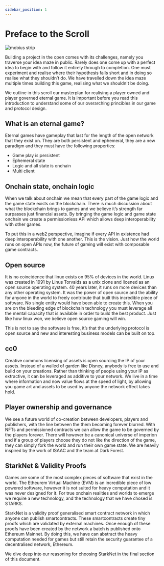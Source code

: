 ```yaml
---
sidebar_position: 1
---
```




# Preface to the Scroll
![mobius strip](/img/mobius.jpeg)


Building a project in the open comes with its challenges, namely you traverse your idea maze in public. Rarely does one come up with a perfect idea to begin with and follow it entirely through to completion. One must experiment and realise where their hypothesis falls short and in doing so realise what they shouldn’t do. We have travelled down the idea maze multiple times building this game, realising what we shouldn't be doing. 

We outline in this scroll our masterplan for realising a player owned and player governed eternal game. It is important before you read this introduction to understand some of our overarching princibles in our game and protocol design.


## What is an eternal game?

Eternal games have gameplay that last for the length of the open network that they exist on. They are both persistent and ephemeral, they are a new paradigm and they must have the following properties:
- Game play is persistent
- Ephemeral state
- Logic and all state is onchain 
- Multi client


## Onchain state, onchain logic

When we talk about onchain we mean that every part of the game logic and the game state exists on the blockchain. There is much discussion about what the blockchain brings to games and we believe it’s strength far surpasses just financial assets. By bringing the game logic and game state onchain we create a permissionless API which allows deep interoperability with other games. 

To put this in a web2 perspective, imagine if every API in existence had deep interoperability with one another. This is the vision. Just how the world runs on open APIs now, the future of gaming will exist with composable game contracts.


## Open source
It is no coincidence that linux exists on 95% of devices in the world. Linux was created in 1991 by Linus Torvalds as a unix clone and licened as an open source operating system. 40 years later, it runs on more devices than any other operating system. It was the power of open source and the ability for anyone in the world to freely contribute that built this incredible piece of software. No single entity would have been able to create this.
When you are on the bleeding edge of blockchain technology you must leverage all the mental capacity that is available in order to build the best product. Just like how linux won, we believe open source gaming will win.

This is not to say the software is free, it’s that the underlying protocol is open source and new and interesting business models can be built on top.

## cc0
Creative commons licensing of assets is open sourcing the IP of your assets. Instead of a walled of garden like Disney, anybody is free to use and build on your creations.  Rather than thinking of people using your IP as extractive, it can be leveraged as additive to your network. We live in a time where information and now value flows at the speed of light, by allowing you game art and assets to be used by anyone the network effect takes hold.

## Player ownership and governance
We see a future world of co-creation between developers, players and publishers, with the line between the them becoming forever blurred. With NFTs and permissioned contracts we can allow the game to be governed by the players forever. There will however be a canonical universe of imperion and if a group of players choose they do not like the direction of the game, they can simply fork the world and run their own game state. We are heavily inspired by the work of ISAAC and the team at Dark Forest.


## StarkNet & Validity Proofs

Games are some of the most complex pieces of software that exist in the world. The Etheurem Virtual Machine (EVM) is an incredible piece of low powered software, however it is not suited for heavy computation and it was never designed for it. For true onchain realities and worlds to emerge we require a new technology, and the technology that we have chosed is STARKS. 

StarkNet is a validity proof generalised smart contract network in which anyone can publish smartcontracts. These smartcontracts create tiny proofs which are validated by external machines. Once enough of these proofs have been created by the network a batch is published onto Ethereum Mainnet. By doing this, we have can abstract the heavy computation needed for games but still retain the security guarantee of a decentralised network, Ethereum.

We dive deep into our reasoning for choosing StarkNet in the final section of this document.

